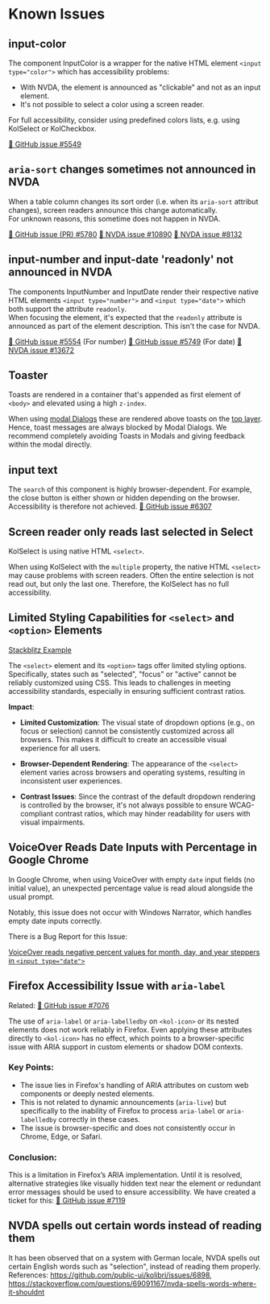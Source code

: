 <!-- Note: Headings might be used for anchor-links. Please check for references before adjusting them. -->

# Known Issues

## input-color

The component InputColor is a wrapper for the native HTML element `<input type="color">` which has accessibility problems:

- With NVDA, the element is announced as "clickable" and not as an input element.
- It's not possible to select a color using a screen reader.

For full accessibility, consider using predefined colors lists, e.g. using KolSelect or KolCheckbox.

[🐞 GitHub issue #5549](https://github.com/public-ui/kolibri/issues/5549)

## `aria-sort` changes sometimes not announced in NVDA

When a table column changes its sort order (i.e. when its `aria-sort` attribut changes), screen readers announce this change automatically.  
For unknown reasons, this sometime does not happen in NVDA.

[🐞 GitHub issue (PR) #5780](https://github.com/public-ui/kolibri/pull/5780)
[🐞 NVDA issue #10890](https://github.com/nvaccess/nvda/issues/10890)
[🐞 NVDA issue #8132](https://github.com/nvaccess/nvda/issues/8132)

## input-number and input-date 'readonly' not announced in NVDA

The components InputNumber and InputDate render their respective native HTML elements `<input type="number">` and `<input type="date">` which both support the
attribute `readonly`.  
When focusing the element, it's expected that the `readonly` attribute is announced as part of the element description. This isn't the case for NVDA.

[🐞 GitHub issue #5554](https://github.com/public-ui/kolibri/issues/5554) (For number)
[🐞 GitHub issue #5749](https://github.com/public-ui/kolibri/issues/5749) (For date)
[🐞 NVDA issue #13672](https://github.com/nvaccess/nvda/issues/13672)

## Toaster

Toasts are rendered in a container that's appended as first element of `<body>` and elevated using a high `z-index`.

When using [modal Dialogs](https://developer.mozilla.org/en-US/docs/Web/HTML/Element/dialog) these are rendered above toasts on the
[top layer](https://developer.mozilla.org/en-US/docs/Glossary/Top_layer). Hence, toast messages are always blocked by Modal Dialogs. We recommend completely
avoiding Toasts in Modals and giving feedback within the modal directly.

## input text

The `search` of this component is highly browser-dependent. For example, the close button is either shown or hidden depending on the browser. Accessibility is therefore not achieved.
[🐞 GitHub issue #6307](https://github.com/public-ui/kolibri/issues/6307)

## Screen reader only reads last selected in Select

KolSelect is using native HTML `<select>`.

When using KolSelect with the `multiple` property, the native HTML `<select>` may cause problems with screen readers.
Often the entire selection is not read out, but only the last one. Therefore, the KolSelect has no full accessibility.

## Limited Styling Capabilities for `<select>` and `<option>` Elements

[Stackblitz Example](https://stackblitz.com/edit/vitejs-vite-nthnce?file=src%2Fstyle.css)

The `<select>` element and its `<option>` tags offer limited styling options. Specifically, states such as "selected", "focus" or "active" cannot be reliably customized using CSS. This leads to challenges in meeting accessibility standards, especially in ensuring sufficient contrast ratios.

**Impact**:

- **Limited Customization**: The visual state of dropdown options (e.g., on focus or selection) cannot be consistently customized across all browsers. This makes it difficult to create an accessible visual experience for all users.

- **Browser-Dependent Rendering**: The appearance of the `<select>` element varies across browsers and operating systems, resulting in inconsistent user experiences.

- **Contrast Issues**: Since the contrast of the default dropdown rendering is controlled by the browser, it's not always possible to ensure WCAG-compliant contrast ratios, which may hinder readability for users with visual impairments.

## VoiceOver Reads Date Inputs with Percentage in Google Chrome

In Google Chrome, when using VoiceOver with empty `date` input fields (no initial value), an unexpected percentage value is read aloud alongside the usual prompt.

Notably, this issue does not occur with Windows Narrator, which handles empty date inputs correctly.

There is a Bug Report for this Issue:

[VoiceOver reads negative percent values for month, day, and year steppers in `<input type="date">`](https://issuetracker.google.com/issues/361250561?pli=1)

## Firefox Accessibility Issue with `aria-label`

Related: [🐞 GitHub issue #7076](https://github.com/public-ui/kolibri/issues/7076)

The use of `aria-label` or `aria-labelledby` on `<kol-icon>` or its nested elements does not work reliably in Firefox. Even applying these attributes directly to `<kol-icon>` has no effect, which points to a browser-specific issue with ARIA support in custom elements or shadow DOM contexts.

### Key Points:

- The issue lies in Firefox's handling of ARIA attributes on custom web components or deeply nested elements.
- This is not related to dynamic announcements (`aria-live`) but specifically to the inability of Firefox to process `aria-label` or `aria-labelledby` correctly in these cases.
- The issue is browser-specific and does not consistently occur in Chrome, Edge, or Safari.

### Conclusion:

This is a limitation in Firefox’s ARIA implementation. Until it is resolved, alternative strategies like visually hidden text near the element or redundant error messages should be used to ensure accessibility. We have created a ticket for this: [🐞 GitHub issue #7119](https://github.com/public-ui/kolibri/issues/7119)

## NVDA spells out certain words instead of reading them

It has been observed that on a system with German locale, NVDA spells out certain English words such as "selection", instead of reading them properly.  
References: <https://github.com/public-ui/kolibri/issues/6898>, <https://stackoverflow.com/questions/69091167/nvda-spells-words-where-it-shouldnt>
